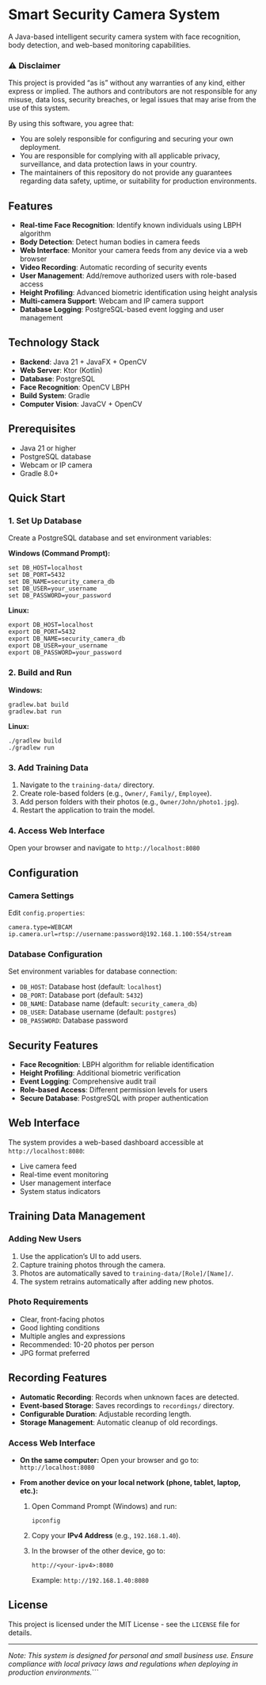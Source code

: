 # Smart Security Camera System

A Java-based intelligent security camera system with face recognition, body detection, and web-based monitoring capabilities.

### ⚠️ Disclaimer

This project is provided “as is” without any warranties of any kind, either express or implied. The authors and contributors are not responsible for any misuse, data loss, security breaches, or legal issues that may arise from the use of this system.

By using this software, you agree that:
- You are solely responsible for configuring and securing your own deployment.
- You are responsible for complying with all applicable privacy, surveillance, and data protection laws in your country.
- The maintainers of this repository do not provide any guarantees regarding data safety, uptime, or suitability for production environments.

## Features

-   **Real-time Face Recognition**: Identify known individuals using LBPH algorithm
-   **Body Detection**: Detect human bodies in camera feeds
-   **Web Interface**: Monitor your camera feeds from any device via a web browser
-   **Video Recording**: Automatic recording of security events
-   **User Management**: Add/remove authorized users with role-based access
-   **Height Profiling**: Advanced biometric identification using height analysis
-   **Multi-camera Support**: Webcam and IP camera support
-   **Database Logging**: PostgreSQL-based event logging and user management

## Technology Stack

-   **Backend**: Java 21 + JavaFX + OpenCV
-   **Web Server**: Ktor (Kotlin)
-   **Database**: PostgreSQL
-   **Face Recognition**: OpenCV LBPH
-   **Build System**: Gradle
-   **Computer Vision**: JavaCV + OpenCV

## Prerequisites

-   Java 21 or higher
-   PostgreSQL database
-   Webcam or IP camera
-   Gradle 8.0+

## Quick Start

### 1. Set Up Database

Create a PostgreSQL database and set environment variables:

**Windows (Command Prompt):**

    set DB_HOST=localhost
    set DB_PORT=5432
    set DB_NAME=security_camera_db
    set DB_USER=your_username
    set DB_PASSWORD=your_password

**Linux:**

    export DB_HOST=localhost
    export DB_PORT=5432
    export DB_NAME=security_camera_db
    export DB_USER=your_username
    export DB_PASSWORD=your_password

### 2. Build and Run

**Windows:**

    gradlew.bat build
    gradlew.bat run

**Linux:**

    ./gradlew build
    ./gradlew run

### 3. Add Training Data

1.  Navigate to the `training-data/` directory.
2.  Create role-based folders (e.g., `Owner/`, `Family/`, `Employee`).
3.  Add person folders with their photos (e.g., `Owner/John/photo1.jpg`).
4.  Restart the application to train the model.

### 4. Access Web Interface

Open your browser and navigate to `http://localhost:8080`

## Configuration

### Camera Settings

Edit `config.properties`:

    camera.type=WEBCAM
    ip.camera.url=rtsp://username:password@192.168.1.100:554/stream

### Database Configuration

Set environment variables for database connection:
- `DB_HOST`: Database host (default: `localhost`)
- `DB_PORT`: Database port (default: `5432`)
- `DB_NAME`: Database name (default: `security_camera_db`)
- `DB_USER`: Database username (default: `postgres`)
- `DB_PASSWORD`: Database password

## Security Features

-   **Face Recognition**: LBPH algorithm for reliable identification
-   **Height Profiling**: Additional biometric verification
-   **Event Logging**: Comprehensive audit trail
-   **Role-based Access**: Different permission levels for users
-   **Secure Database**: PostgreSQL with proper authentication

## Web Interface

The system provides a web-based dashboard accessible at `http://localhost:8080`:
- Live camera feed
- Real-time event monitoring
- User management interface
- System status indicators

## Training Data Management

### Adding New Users

1.  Use the application’s UI to add users.
2.  Capture training photos through the camera.
3.  Photos are automatically saved to `training-data/[Role]/[Name]/`.
4.  The system retrains automatically after adding new photos.

### Photo Requirements

-   Clear, front-facing photos
-   Good lighting conditions
-   Multiple angles and expressions
-   Recommended: 10-20 photos per person
-   JPG format preferred

## Recording Features

-   **Automatic Recording**: Records when unknown faces are detected.
-   **Event-based Storage**: Saves recordings to `recordings/` directory.
-   **Configurable Duration**: Adjustable recording length.
-   **Storage Management**: Automatic cleanup of old recordings.

### Access Web Interface

-   **On the same computer:**
    Open your browser and go to: `http://localhost:8080`

-   **From another device on your local network (phone, tablet, laptop, etc.):**
    1.  Open Command Prompt (Windows) and run:

            ipconfig

    2.  Copy your **IPv4 Address** (e.g., `192.168.1.40`).
    3.  In the browser of the other device, go to:

            http://<your-ipv4>:8080

        Example: `http://192.168.1.40:8080`

## License

This project is licensed under the MIT License - see the `LICENSE` file for details.

---
*Note: This system is designed for personal and small business use. Ensure compliance with local privacy laws and regulations when deploying in production environments.*```
